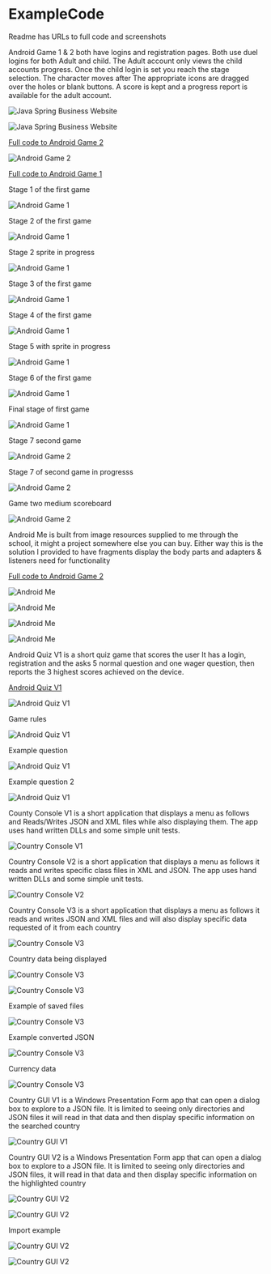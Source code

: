 # ExampleCode
Readme has URLs to full code and screenshots

Android Game 1  & 2 both have logins and registration pages. Both use duel logins
for both Adult and child. The Adult account only views the child accounts progress.
Once the child login is set you reach the stage selection. The character moves after 
The appropriate icons are dragged over the holes or blank buttons. A score is kept 
and a progress report is available for the adult account.

![Java Spring Business Website](BusinessWebsite2.png?raw=true "Business Website")

![Java Spring Business Website](BusinessWebsite1.png?raw=true "Business Website")

[Full code to Android Game 2](https://github.com/jinxTelesis/IndividualProject4AndreL)

![Android Game 2](Game2Selection.png?raw=true "Game Selection")

[Full code to Android Game 1](https://github.com/jinxTelesis/IndividualProject3)

Stage 1 of the first game 

![Android Game 1](Game1Stage1.png?raw=true "Stage 1")

Stage 2 of the first game

![Android Game 1](Game1Stage2.png?raw=true "Stage 2")

Stage 2 sprite in progress

![Android Game 1](Game1Stage2Inprogress.png?raw=true "Stage 2 in progress")

Stage 3 of the first game

![Android Game 1](Game1Stage3.png?raw=true "Stage 3")

Stage 4 of the first game

![Android Game 1](Game1Stage4.png?raw=true "Stage 4")

Stage 5 with sprite in progress

![Android Game 1](Game1Stage5Inprogress.png?raw=true "Stage 5 in progress")

Stage 6 of the first game

![Android Game 1](Game1Stage6.png?raw=true "Stage 6")

Final stage of first game

![Android Game 1](Game1FinalStage.png?raw=true "Stage 6")

Stage 7 second game

![Android Game 2](MediumStage1.png?raw=true "Stage 7")

Stage 7 of second game in progresss

![Android Game 2](MediumStage1inProgress.png?raw=true "Stage 7 in progress")

Game two medium scoreboard

![Android Game 2](MediumStageScore.png?raw=true "Medium difficulty scoreboard")


Android Me is built from image resources supplied to me through the school, it might 
a project somewhere else you can buy. Either way this is the solution I provided to have
fragments display the body parts and adapters & listeners need for functionality

[Full code to Android Game 2](https://github.com/jinxTelesis/Android_Me-masterAndreL)

![Android Me](AndroidMe1.png?raw=true "Android me")

![Android Me](AndroidMe2.png?raw=true "Android me")

![Android Me](AndroidMe3.png?raw=true "Android me")

![Android Me](AndroidMe4.png?raw=true "Android me")


Android Quiz V1 is a short quiz game that scores the user
It has a login, registration and the asks 5 normal question
and one wager question, then reports the 3 highest scores achieved
on the device.

[Android Quiz V1](https://github.com/jinxTelesis/IndividualProjectQuest2V1)


![Android Quiz V1](quiz_selection_screen.png?raw=true "Quiz selection")

Game rules


![Android Quiz V1](rules.png?raw=true "Rules")

Example question

![Android Quiz V1](gamequestion2.png?raw=true "Game question 2")


Example question 2

![Android Quiz V1](gamequestion3.png?raw=true "Game question 2")

County Console V1 is a short application that displays a menu as follows
and Reads/Writes JSON and XML files while also displaying them. The app uses
hand written DLLs and some simple unit tests.

![Country Console V1](CountryConsolePhoto1.png?raw=true "Menu display")

Country Console V2 is a short application that displays a menu as follows
it reads and writes specific class files in XML and JSON. The app uses 
hand written DLLs and some simple unit tests.

![Country Console V2](CountryConsolePhoto2.png?raw=true "Menu display")

Country Console V3 is a short application that displays a menu as follows
it reads and writes JSON and XML files and will also display specific data
requested of it from each country

![Country Console V3](CountryConsolePhoto5.png?raw=true "Menu display")

Country data being displayed

![Country Console V3](CountryConsolePhoto3.png?raw=true "country data")

![Country Console V3](CountryConsolePhoto4.png?raw=true "country data")

Example of saved files

![Country Console V3](CountryConsolePhoto5Nhalf.png?raw=true "saved file")

Example converted JSON

![Country Console V3](CountryConsolePhoto6.png?raw=true "saved file")

Currency data

![Country Console V3](CountryConsolePhoto7.png?raw=true "currency data")

Country GUI V1 is a Windows Presentation Form app that can open a dialog box
to explore to a JSON file. It is limited to seeing only directories and JSON files
it will read in that data and then display specific information on the searched country

![Country GUI V1](photo1Project4GUI.png?raw=true "Country display")

Country GUI V2 is a Windows Presentation Form app that can open a dialog box
to explore to a JSON file. It is limited to seeing only directories and JSON files,
it will read in that data and then display specific information on the highlighted country

![Country GUI V2](photo1.png?raw=true "Country display")

![Country GUI V2](photo2.png?raw=true "Country display")

Import example

![Country GUI V2](photo3.png?raw=true "Country display")

![Country GUI V2](photo4.png?raw=true "Country display")




































































